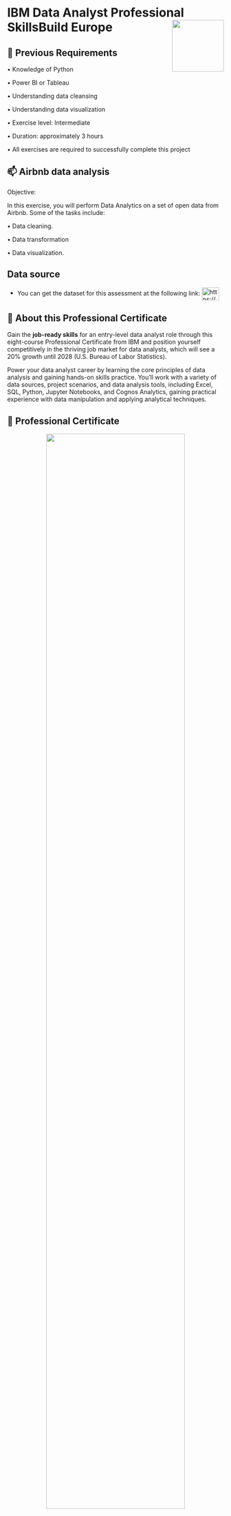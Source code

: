 # IBM Data Analyst Professional SkillsBuild Europe <img src="https://raw.githubusercontent.com/roshangrewal/IBM-Data-Science-Professional-Certification/master/IBM-Banner.png" align="right" width="120" />

## 💬 Previous Requirements

•  Knowledge of Python

•  Power BI or Tableau

•  Understanding data cleansing

•  Understanding data visualization

•  Exercise level: Intermediate

•  Duration: approximately 3 hours

•  All exercises are required to successfully complete this project


## 📫 Airbnb data analysis

Objective:

In this exercise, you will perform Data Analytics on a set of open data from Airbnb. Some of the tasks include:

•  Data cleaning.

•  Data transformation

•  Data visualization.

## Data source

- You can get the dataset for this assessment at the following link:
<a href="https://www.kaggle.com/datasets/arianazmoudeh/airbnbopendata" target="blank"><img align="center" src="https://www.kaggle.com/static/images/site-logo.svg" alt="https://www.kaggle.com/datasets/arianazmoudeh/airbnbopendata" height="30" width="40" /></a>

## 📍 About this Professional Certificate
Gain the **job-ready skills** for an entry-level data analyst role through this eight-course Professional Certificate from IBM and position yourself competitively in the thriving job market for data analysts, which will see a 20% growth until 2028 (U.S. Bureau of Labor Statistics).

Power your data analyst career by learning the core principles of data analysis and gaining hands-on skills practice. You’ll work with a variety of data sources, project scenarios, and data analysis tools, including Excel, SQL, Python, Jupyter Notebooks, and Cognos Analytics, gaining practical experience with data manipulation and applying analytical techniques.


## 🥇 Professional Certificate

<p align="center">
<img src="https://media.tenor.com/UnFx-k_lSckAAAAM/amalie-steiness.gif" width=80% height=80%>

  
  - [x] [__IBM Data Analyst Capstone Project__](https://github.com/MrClodd/IBM-data-analyst-Airbnb-ByClod/blob/a0fe7573339a8296338b722f4300833b7845a0d7/Capstone_Project_Spanish.ipynb)

In this course you will apply various Data Analytics skills and techniques that you have learned as part of the previous courses in the IBM Data Analyst Professional Certificate. You will assume the role of an Associate Data Analyst who has recently joined the organization and be presented with a business challenge that requires data analysis to be performed on real-world datasets. 

<p align="center">
<img src="https://ubuntucommunity.s3.dualstack.us-east-2.amazonaws.com/original/2X/e/ed843b9c2fd84a44bc0ae856bdc45398185d94ad.gif" width=60% height=60%>
